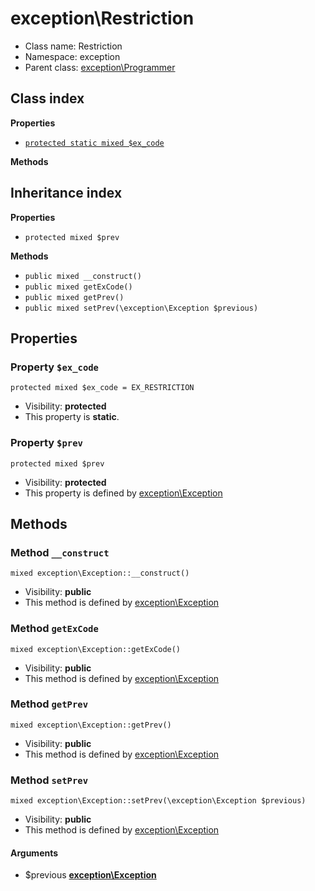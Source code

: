 # exception\Restriction






* Class name: Restriction
* Namespace: exception
* Parent class: [exception\Programmer](../exception/Programmer.md)




## Class index

**Properties**
* [`protected static mixed $ex_code`](#property-ex_code)

**Methods**


## Inheritance index

**Properties**
* `protected mixed $prev`

**Methods**
* `public mixed __construct()`
* `public mixed getExCode()`
* `public mixed getPrev()`
* `public mixed setPrev(\exception\Exception $previous)`



Properties
----------


### Property `$ex_code`

```
protected mixed $ex_code = EX_RESTRICTION
```





* Visibility: **protected**
* This property is **static**.


### Property `$prev`

```
protected mixed $prev
```





* Visibility: **protected**
* This property is defined by [exception\Exception](../exception/Exception.md)


Methods
-------


### Method `__construct`

```
mixed exception\Exception::__construct()
```





* Visibility: **public**
* This method is defined by [exception\Exception](../exception/Exception.md)



### Method `getExCode`

```
mixed exception\Exception::getExCode()
```





* Visibility: **public**
* This method is defined by [exception\Exception](../exception/Exception.md)



### Method `getPrev`

```
mixed exception\Exception::getPrev()
```





* Visibility: **public**
* This method is defined by [exception\Exception](../exception/Exception.md)



### Method `setPrev`

```
mixed exception\Exception::setPrev(\exception\Exception $previous)
```





* Visibility: **public**
* This method is defined by [exception\Exception](../exception/Exception.md)

#### Arguments

* $previous **[exception\Exception](../exception/Exception.md)**


